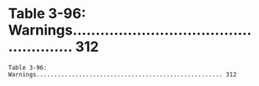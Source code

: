 # Table 3-96: Warnings..................................................... 312

```
Table 3-96: Warnings..................................................... 312

```
